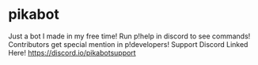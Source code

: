 # pikabot
Just a bot I made in my free time!
Run p!help in discord to see commands!
Contributors get special mention in p!developers!
Support Discord Linked Here! https://discord.io/pikabotsupport
